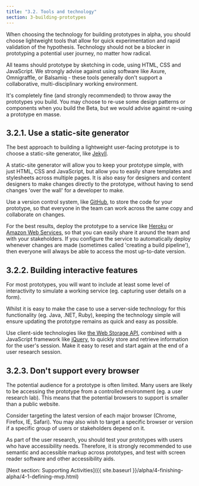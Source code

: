 ```yaml
---
title: "3.2. Tools and technology"
section: 3-building-prototypes
---
```


When choosing the technology for building prototypes in alpha, you should choose lightweight tools that allow for quick experimentation and rapid validation of the hypothesis. Technology should not be a blocker in prototyping a potential user journey, no matter how radical.

All teams should prototype by sketching in code, using HTML, CSS and JavaScript. We strongly advise against using software like Axure, Omnigraffle, or Balsamiq - these tools generally don't support a collaborative, multi-disciplinary working environment.

It's completely fine (and strongly recommended) to throw away the prototypes you build. You may choose to re-use some design patterns or components when you build the Beta, but we would advise against re-using a prototype en masse.

## 3.2.1. Use a static-site generator

The best approach to building a lightweight user-facing prototype is to choose a static-site generator, like [Jekyll](https://jekyllrb.com/).

A static-site generator will allow you to keep your prototype simple, with just HTML, CSS and JavaScript, but allow you to easily share templates and stylesheets across multiple pages. It is also easy for designers and content designers to make changes directly to the prototype, without having to send changes 'over the wall' for a developer to make.

Use a version control system, like [GitHub](https://github.com/), to store the code for your prototype, so that everyone in the team can work across the same copy and collaborate on changes.

For the best results, deploy the prototype to a service like [Heroku](https://heroku.com) or [Amazon Web Services](https://aws.amazon.com/), so that you can easily share it around the team and with your stakeholders. If you configure the service to automatically deploy whenever changes are made (sometimes called 'creating a build pipeline'), then everyone will always be able to access the most up-to-date version.

## 3.2.2. Building interactive features

For most prototypes, you will want to include at least some level of interactivity to simulate a working service (eg. capturing user details on a form).

Whilst it is easy to make the case to use a server-side technology for this functionality (eg. Java, .NET, Ruby), keeping the technology simple will ensure updating the prototype remains as quick and easy as possible.

Use client-side technologies like [the Web Storage API](https://developer.mozilla.org/en-US/docs/Web/API/Web_Storage_API/Using_the_Web_Storage_API), combined with a JavaScript framework like [jQuery](https://jquery.com/), to quickly store and retrieve information for the user's session. Make it easy to reset and start again at the end of a user research session.

## 3.2.3. Don't support every browser

The potential audience for a prototype is often limited. Many users are likely to be accessing the prototype from a controlled environment (eg. a user research lab). This means that the potential browsers to support is smaller than a public website.

Consider targeting the latest version of each major browser (Chrome, Firefox, IE, Safari). You may also wish to target a specific browser or version if a specific group of users or stakeholders depend on it.

As part of the user research, you should test your prototypes with users who have accessibility needs. Therefore, it is strongly recommended to use semantic and accessible markup across prototypes, and test with screen reader software and other accessibility aids.



[Next section: Supporting Activities]({{ site.baseurl }}/alpha/4-finishing-alpha/4-1-defining-mvp.html)
